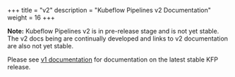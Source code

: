 +++
title = "v2"
description = "Kubeflow Pipelines v2 Documentation"
weight = 16
+++

**Note:** Kubeflow Pipelines v2 is in pre-release stage and is not yet stable. The v2 docs being are continually developed and links to v2 documentation are also not yet stable.

Please see [v1 documentation][v1-documentation] for documentation on the latest stable KFP release.

[v1-documentation]: /docs/components/pipelines/v1